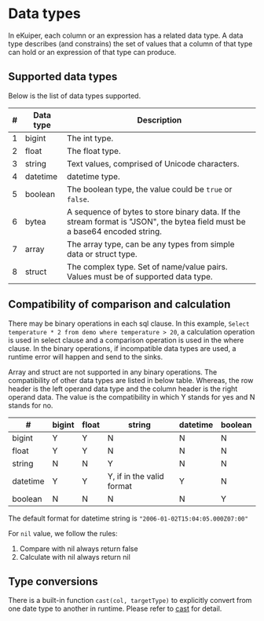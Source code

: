 # Data types

In eKuiper, each column or an expression has a related data type. A data type describes (and constrains) the set of values that a column of that type can hold or an expression of that type can produce.



## Supported data types

Below is the list of data types supported.

| #   | Data type | Description                                                                       |
|-----|-----------|-----------------------------------------------------------------------------------|
| 1   | bigint    | The int type.                                                                     |
| 2   | float     | The float type.                                                                   |
| 3   | string    | Text values, comprised of Unicode characters.                                     |
| 4   | datetime  | datetime type.                                                                    |
| 5   | boolean   | The boolean type, the value could be `true` or `false`.                           |
| 6   | bytea     | A sequence of bytes to store binary data. If the stream format is "JSON", the bytea field must be a base64 encoded string.                  |
| 7   | array     | The array type, can be any types from simple data or struct type.                  |
| 8   | struct    | The complex type. Set of name/value pairs. Values must be of supported data type. |

## Compatibility of comparison and calculation

There may be binary operations in each sql clause. In this example, `Select temperature * 2 from demo where temperature > 20`, a calculation operation is used in select clause and a comparison operation is used in the where clause. In the binary operations, if incompatible data types are used, a runtime error will happen and send to the sinks.

Array and struct are not supported in any binary operations. The compatibility of other data types are listed in below table. Whereas, the row header is the left operand data type and the column header is the right operand data. The value is the compatibility in which Y stands for yes and N stands for no.

| #        | bigint | float | string                    | datetime | boolean |
|----------|--------|-------|---------------------------|----------|---------|
| bigint   | Y      | Y     | N                         | N        | N       |
| float    | Y      | Y     | N                         | N        | N       |
| string   | N      | N     | Y                         | N        | N       |
| datetime | Y      | Y     | Y, if in the valid format | Y        | N       |
| boolean  | N      | N     | N                         | N        | Y       |

 The default format for datetime string is `"2006-01-02T15:04:05.000Z07:00"`

 For `nil` value, we follow the rules:

  1. Compare with nil always return false
  2. Calculate with nil always return nil

## Type conversions

There is a built-in function `cast(col, targetType)` to explicitly convert from one date type to another in runtime. Please refer to [cast](./built-in_functions.md#conversion-functions) for detail.
